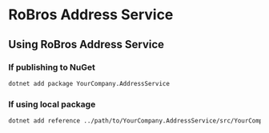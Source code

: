 # RoBros Address Service
## Using RoBros Address Service
### If publishing to NuGet
```bash
dotnet add package YourCompany.AddressService
```

### If using local package
```bash
dotnet add reference ../path/to/YourCompany.AddressService/src/YourCompany.AddressService/YourCompany.AddressService.csproj
```